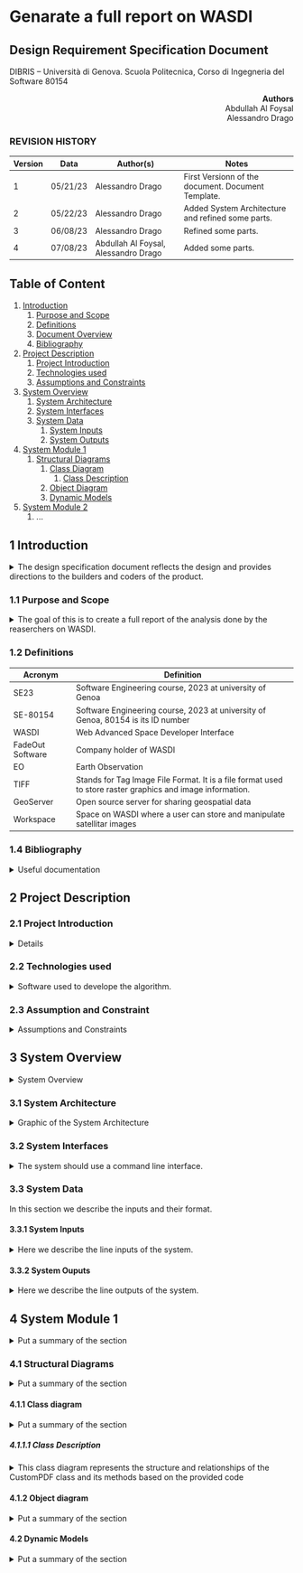 # Genarate a full report on WASDI

## Design Requirement Specification Document

DIBRIS – Università di Genova. Scuola Politecnica, Corso di Ingegneria del Software 80154


<div align='right'> <b> Authors </b> <br> Abdullah Al Foysal<br> Alessandro Drago </div>

### REVISION HISTORY

Version | Data | Author(s)| Notes
---------|------|--------|------
1 | 05/21/23 | Alessandro Drago | First Versionn of the document. Document Template.
2 | 05/22/23 | Alessandro Drago | Added System Architecture and refined some parts.
3 | 06/08/23 | Alessandro Drago | Refined some parts.
4 | 07/08/23 | Abdullah Al Foysal, Alessandro Drago | Added some parts.

## Table of Content

1. [Introduction](#intro)
    1. [Purpose and Scope](#purpose)  
    2. [Definitions](#def)
    3. [Document Overview](#overview)
    4. [Bibliography](#biblio)
2. [Project Description](#description)
    1. [Project Introduction](#project-intro)
    2. [Technologies used](#tech)
    3. [Assumptions and Constraints](#constraints)
3. [System Overview](#system-overview)
    1. [System Architecture](#architecture)
    2. [System Interfaces](#interfaces)
    3. [System Data](#data)
        1. [System Inputs](#inputs)
        2. [System Outputs](#outputs)
4. [System Module 1](#sys-module-1)
    1. [Structural Diagrams](#sd)
        1. [Class Diagram](#cd)
            1. [Class Description](#cd-description)
        2. [Object Diagram](#od)
        3. [Dynamic Models](#dm)
5. [System Module 2](#sys-module-2)
   1. ...

##  <a name="intro"></a>  1 Introduction
<details>
    <summary> The design specification document reflects the design and provides directions to the builders and coders of the product.</summary> 
    Through this document, designers communicate the design for the product to which the builders or coders must comply. The design specification should state how the design will meet the requirements.
</details>
    
### <a name="purpose"></a> 1.1 Purpose and Scope
<details> 
    <summary> The goal of this is to create a full report of the analysis done by the reaserchers on WASDI.
    </summary>
    <p>The project involves the developement of a platform that helps Earth Observation (EO) experts process satellite imagery on the cloud. The team at WASDI is working on developing new software tools that can extract images and data from the results of the analytics tools present on the platform, in order to help communicate the results of the analyses to the stakeholders involved. The project aims to ease the communication of the results of the applications so that decision makers can better understand the phenomena they are dealing with.</p>
</details>

### <a name="def"></a> 1.2 Definitions
    
| Acronym				| Definition | 
| ------------------------------------- | ----------- | 
| SE23                                 | Software Engineering course, 2023 at university of Genoa |
| SE-80154							   | Software Engineering course, 2023 at university of Genoa, 80154 is its ID number |
| WASDI								   | Web Advanced Space Developer Interface |
| FadeOut Software					   | Company holder of WASDI |
| EO					   			   | Earth Observation |
| TIFF					   			   | Stands for Tag Image File Format. It is a file format used to store raster graphics and image information. |
| GeoServer					   		   | Open source server for sharing geospatial data |
| Workspace							   | Space on WASDI where a user can store and manipulate satellitar images |

### <a name="biblio"></a> 1.4 Bibliography
<details> 
    <summary> Useful documentation 
    </summary>
    <p>https://wasdi.readthedocs.io/en/latest/index.html (WASDI documentation)</p>
    <p>https://docs.geoserver.org/ (GeoServer documentation)</p>
</details>

## <a name="description"></a> 2 Project Description

### <a name="project-intro"></a> 2.1 Project Introduction 
<details> 
    <p>Through workspaces and applications in the marketplace, researchers are able to collect satellite data and run algorithms on them. Once this phase is finished, a required feature is the ability to create a report in PDF containing all the information from the processing.This report will then be given by the researchers to those less experienced users or stakeholders.<br>
    The document shall have a predefined template in which various information such as date, name and logo of the company, images that were processed and explanatory paragraphs of text are present.
    The images found in WASDI's workspace are in TIFF format and therefore before they are inserted into the document, they must be processed.<br>
    On the various servers in which these images are stored is an instance of GeoServer is present. 
    So the idea is to take the images from the WASDI workspace, process them with GeoServer by, for example, selecting a certain area of that image, or applying a style, and return this image in a desirable format (PNG or GIF).</p>
</details>

### <a name="tech"></a> 2.2 Technologies used

<details> 
    <summary> Software used to develope the algorithm. </summary>
    <p>https://www.jetbrains.com/pycharm/  (PyCharm IDE)</p>
    <p>https://www.wasdi.net/#!/home (WASDI cloud services and libraries)</p>
    <p>https://geoserver.org/ (GeoServer Open source server for sharing geospatial data)</p>
</details>

### <a name="constraints"></a> 2.3 Assumption and Constraint 
<details> 
    <summary> Assumptions and Constraints</summary>
    <p>Since this is a WASDI processor you will need an account to execute the code correctly.</p>
</details>

## <a name="system-overview"></a>  3 System Overview
<details> 
    <summary> System Overview
    </summary>
    <p>Graphical representation of the system overview.</p>
    <img src="imgs/SysArchitecture1.png" alt="System Architecture" style="width: 500px;" />

| Use Case      | 1.0           |
| ------------- | ------------- |
| Name          | ImgProcessing |
| Actors        | Expert User  |    
| Entry Point   | (i) List of Input Arguments <br> (ii) List of Output Arguments   |
| Exit  Point   | File where the processed image must be stored in the correct format |
| Event Flow    | (1) User invoke the system by command line (for now) <br> (2) User provide a valid path to an input image in .TIFF format present in a WASDI workspace <br> (3) User provide a list of symbols representing the input arguments <br> (4) User provide a list of arguments representing the output arguments <br> (5) User provide a valid file name where the system should store the output image <br> (6) System validates the input image <br> (7) System validates the list of input arguments <br> (8) System valdiates the list of output arguments <br> (9) System validates the output file <br> (10) Input image is uploaded on an instance of GeoServer <br> (11) The new layer is processed following the input arguments <br> (12) System correctly process the input file and store the image in memory <br> (13) System write the image in memory into the output file |
    
    
| Use Case      | 2.0           |
| ------------- | ------------- |
| Name          | Report Creation |
| Actors        | Expert User |    
| Entry Point   | List of Input Arguments |
| Exit  Point   | PDF file where the analysis report must be stored |
| Event Flow    | (1) User invoke the system by command line (for now) <br> (2) User provide a list of sysmbols representing the input arguments <br> (3) User provide a valid file name where the system should store the PDF document <br> (4) System validates the input arguments <br> (5) System validates the output file <br> (6) System write the text into the output file | 

</details>

### <a name="architecture"></a>  3.1 System Architecture
<details> 
    <summary> Graphic of the System Architecture
    </summary>
    <p>Graphical representation of the system architecture.</p>
    <img src="imgs/SysArchitecture2.png" alt="System Architecture" style="width: 600px;" />
</details>

### <a name="interfaces"></a>  3.2 System Interfaces
<details> 
    <summary> The system should use a command line interface.
    </summary>
    <p>For now we'll develop a command line interface using Python, but a graphical interface will be added in the future.</p>
</details>

### <a name="data"></a>  3.3 System Data
<summary> In this section we describe the inputs and their format.
</summary>
<p></p>

#### <a name="inputs"></a>  3.3.1 System Inputs
<details> 
    <summary> Here we describe the line inputs of the system.
    </summary>
    <p>The system takes in input two JSON files: the parameters file and a config file required to work with WASDI. In the config file there is the username and password to access WASDI, the workspace name, and the path to the parameters file.</p><br>
    <p> In the parameters JSON file the inputs of the system are: </p>
    <ul> 
        <li> PRODUCT: name of an image in .TIFF format present in the WASDI workspace that we want to process.</li>
        <li> BAND: Range of frequencies along the electromagnetic spectrum that the satellite measures.</li>
        <li> BBOX: A json structure divided into "northEast" and "southWest", in each subfield is specified both a latitude and a longitude. This defines the desired area.</li>
        <li> CRS: Stands for Coordinate Reference System. Defines how georeferenced spatial data relates to real locations on the Earth’s surface.</li>
        <li> WIDTH: desidered width of the image.</li>
        <li> HEIGHT: desidered height of the image.</li>
        <li> FORMAT: desidered format of the image. See at (https://docs.geoserver.org/stable/en/user/services/wms/outputformats.html).</li>
        <li> STYLE: XML file used for styling TIFF images.</li>
        <li> LAYER ID: id of a layer already present on a GeoServer instance.</li>
        <li> GEOSERVER URL: link to an existing server.</li>
    </ul>
</details>

#### <a name="outputs"></a>  3.3.2 System Ouputs
<details> 
    <summary> Here we describe the line outputs of the system.
    </summary>
    <p>The final output of the system is a report in PDF containing all the information from the processing done in WASDI. This report will then be given by the researchers to those less experienced users or stakeholders.</p>
</details>

## <a name="sys-module-1"></a>  4 System Module 1
<details> 
    <summary> Put a summary of the section
    </summary>
    <p>The system module in the given code plays a crucial role in generating the PDF report. It encompasses various components and functions that contribute to the overall functionality and structure of the system. At the core of the system module is the CustomPDF class, which extends the FPDF class. This class serves as the foundation for creating a customized PDF report. It handles the header, index, chapter titles, content, and footer sections of the report.
The header method within the CustomPDF class takes care of setting up the header section of the report. It includes the report title, logo, author's name, company name, and address. These details provide essential context and identification for the report.
The generate_index method is responsible for generating the index section of the report. It iterates over the provided chapters and extracts their titles, creating an organized and structured index for easy navigation.
To maintain consistency and enhance readability, the footer method is implemented. It adds a footer to each page, displaying the current page number. This feature allows readers to track their progress and locate specific information within the report.
The chapter_title method plays a crucial role in visually distinguishing the different chapters. It formats and highlights the chapter titles by applying a red background color and white text, making them stand out in the report.
The chapter_body method handles the content within each chapter. It prints the subtitles and content, allowing for detailed descriptions and explanations. Additionally, it provides support for including optional images that further enhance the presentation and understanding of the content.
The print_chapter method combines the chapter title and body, enabling the printing of complete chapters with their respective sections. This ensures that the report maintains a logical and organized structure.
The create_pdf function acts as the main component for generating the PDF report. It initializes the CustomPDF object, sets the author, adds pages, and iterates over the chapters to print them in the correct order.
To ensure that the provided parameters are valid, the validate_parameters function checks for missing or incorrect values. It assigns default values to any missing fields and raises warnings for any potential issues.
The sanitize_parameters function removes leading or trailing whitespace from the parameters. This helps maintain consistency and avoid any formatting or display discrepancies within the report.
Overall, the system module forms the backbone of the PDF report generation process. It combines different components and functions to produce a well-structured and visually appealing report based on the provided parameters.</p>
</details>

### <a name="sd"></a>  4.1 Structural Diagrams
<details> 
    <summary> Put a summary of the section
    </summary>
    <p>The given code implements a Python script for generating a PDF report using the FPDF library. The script follows a modular structure and begins by importing the necessary modules, including JSON, wasdi, os, FPDF, and PIL.Image.
The core functionality is encapsulated within the CustomPDF class, which inherits from the FPDF class and provides additional customization options. The class has an __init__ method that initializes the CustomPDF object with the provided parameters and sets the initial state of the index_added attribute.
The header method handles the generation of the header section in the PDF. It extracts the required header parameters from the provided dictionary and sets the logo, title, author name, company name, and address accordingly.
The generate_index method is responsible for creating the index text by iterating over the chapters and their titles. It generates a formatted index with the chapter numbers and titles.
The footer method adds the footer section to each page, displaying the current page number.
The chapter_title method is used to print the title of each chapter. It applies a red background color and white text to highlight the chapter titles.
The chapter_body method is responsible for handling the content of each chapter. It prints the subtitles, content, and optional images for each section.
The print_chapter method combines the chapter title and body to print a complete chapter with its sections.
The create_pdf function is responsible for creating the PDF report. It initializes a CustomPDF object, sets the author, adds pages, and iterates over the provided chapters to print them.
The validate_parameters function ensures that the provided parameters contain the necessary fields. If any required fields are missing, it assigns default values to them.
The sanitize_parameters function removes any leading or trailing whitespace from the parameters to ensure consistent formatting.
The run function serves as the main entry point of the script. It reads the parameters from a JSON file, validates and sanitizes them, and then calls the create_pdf function to generate the PDF report.

In summary, the code utilizes object-oriented programming and modular design principles to create a PDF report generator. It allows for customization of the header, index, chapter titles, and content, including optional images. The script provides flexibility for generating informative and visually appealing PDF reports based on the provided parameters.

</p>
</details>

#### <a name="cd"></a>  4.1.1 Class diagram
<details> 
    <summary> Put a summary of the section
    </summary>
    <img src="imgs/class.png" alt="Class diagram" style="width: 600px;" />
</details>

##### <a name="cd-description"></a>  4.1.1.1 Class Description
<details> 
    <summary> This class diagram represents the structure and relationships of the CustomPDF class and its methods based on the provided code
    </summary>
    <p>The class CustomPDF represents a customized version of the FPDF class for PDF generation.</p>
    <p>Attributes: </p>
    <ul> 
        <li> asParametersDict: a private attribute to hold the parameters dictionary.</li>
    </ul>
    <p>Methods: </p>
    <ul>
        <li> header(): generates the header section of the PDF.</li>
        <li> footer(): generates the footer section of the PDF.</li>
        <li> chapter_title(ch_num, ch_title): generates the chapter title section of the PDF.</li>
        <li> chapter_body(chapter_data): generates the chapter body section of the PDF.</li>
        <li> print_chapter(ch_num, ch_title, chapter_data): prints a chapter, combining the title and body sections.</li>
    </ul>
</details>

#### <a name="od"></a>  4.1.2 Object diagram
<details> 
    <summary> Put a summary of the section
    </summary>
    <img src="imgs/dynamic diagram.jpg" alt="Dynamic diagram" style="width: 600px;" />
    <p>The object diagram presents a clear representation of the CustomPDF program's object structure and interactions.<br>The central object, CustomPDF, serves as the main class responsible for generating customized PDF reports. It is instantiated as pdf_instance and holds the asParametersDict attribute, storing the parameters required for customization. The pdf_instance object is associated with the header_instance object, representing the header parameters like title, logo, name, company_name, and address.<br>Additionally, the pdf_instance includes chapters, represented by chapters_instance, each containing a title and sections. The sections, represented by section_instance objects, encapsulate subtitle, content, and image_path attributes.<br><br>
    The diagram also features image_instance objects representing the images used within the sections, storing the respective file_path. Through these objects and their relationships, the CustomPDF program orchestrates the generation of customized PDF reports.<br>
    This visual representation of object relationships offers a concise and professional overview of the program's structure and data flow. It aids in understanding the interactions between objects during PDF generation, facilitating comprehension of the program's dynamics.<br>
    It's important to note that the actual instances and attribute values may vary based on specific implementation details or runtime scenarios. Nonetheless, the object diagram provides a valuable visual guide to comprehend the object relationships within the CustomPDF program.</p>
</details>

#### <a name="dm"></a>  4.2 Dynamic Models
<details> 
    <summary> Put a summary of the section
    </summary>
    <img src="imgs/dynamic diagram.jpg" alt="Dynamic diagram" style="width: 600px;" />
    <p>The dynamic diagram showcases the flow of activities in the CustomPDF program for generating a custom PDF report. It begins with the instantiation of the CustomPDF object and passing parameters. The header section is set, including the title, logo, author information, and company details. Pages are added for each chapter. Each chapter's title, sections, and images are printed. Font styles, cells, multiline text, and images are handled using various methods. The footer with page numbers is added. Finally, the output() method generates the PDF file. This diagram provides an overview of the program's flow and interactions.</p>
</details>
